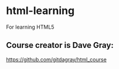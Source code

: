 # html-learning
For learning HTML5

## Course creator is Dave Gray:
https://github.com/gitdagray/html_course
